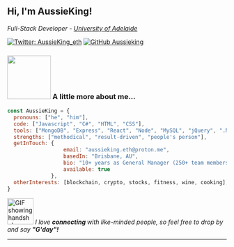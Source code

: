 <h2> Hi, I'm AussieKing!</h2>

<p>
  <em>Full-Stack Developer - <a href="https://www.adelaide.edu.au/"> University of Adelaide </a></em>
</p>

[![Twitter: AussieKing_eth](https://img.shields.io/twitter/follow/AussieKing_eth?style=social)](https://twitter.com/AussieKing_eth/)
[![GitHub Aussieking](https://img.shields.io/github/followers/aussieking?label=follow&style=social)](https://github.com/AussieKing)


###  <img src="https://media.giphy.com/media/v1.Y2lkPTc5MGI3NjExdmZtem44YWp4ZDQxYTl1Y3B0aHR0NGY5cnYzYWNrNTFkdnlkeXI5eSZlcD12MV9pbnRlcm5hbF9naWZfYnlfaWQmY3Q9Zw/Z3VgQu8hkVeB1bakS9/giphy.gif" width="100"> A little more about me...  

```javascript
const AussieKing = {
  pronouns: ["he", "him"],
  code: ["Javascript", "C#", "HTML", "CSS"],
  tools: ["MongoDB", "Express", "React", "Node", "MySQL", "jQuery", ".NET", "Jest"],
  strengths: ["methodical", "result-driven", "people's person"],
  getInTouch: {
                  email: "aussieking.eth@proton.me",
                  basedIn: "Brisbane, AU",
                  bio: "10+ years as General Manager (250+ team members). Comfortable with fast-pace. Hungry to learn more. Senior Buyer. Comes with over 2 decades of people's skills.",
                  available: true
              },
  otherInterests: [blockchain, crypto, stocks, fitness, wine, cooking],
}
```

<img src="https://media.giphy.com/media/v1.Y2lkPTc5MGI3NjExaWhtOHZzd2g3Z2xvMWJ4cWxvMnE3Zm12Y3I0YThzaTRmcXIydGJ1byZlcD12MV9pbnRlcm5hbF9naWZfYnlfaWQmY3Q9Zw/3o7TKJNFVZ4xCMriFy/giphy.gif" alt="GIF showing handshake" width="60"> <em>I love <strong>connecting </strong>with like-minded people, so feel free to drop by and say <strong>"G'day"!</strong></em>

---

<!---
AussieKing/AussieKing is a ✨ special ✨ repository because its `README.md` (this file) appears on your GitHub profile.
You can click the Preview link to take a look at your changes.
--->
